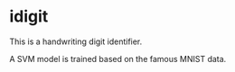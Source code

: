 # idigit
This is a handwriting digit identifier.

A SVM model is trained based on the famous MNIST data.
